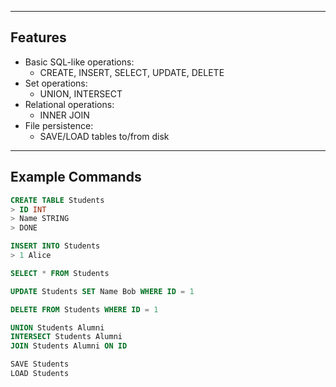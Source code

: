 
---

## Features

- Basic SQL-like operations:
  - CREATE, INSERT, SELECT, UPDATE, DELETE
- Set operations:
  - UNION, INTERSECT
- Relational operations:
  - INNER JOIN
- File persistence:
  - SAVE/LOAD tables to/from disk

---

## Example Commands

```sql
CREATE TABLE Students
> ID INT
> Name STRING
> DONE

INSERT INTO Students
> 1 Alice

SELECT * FROM Students

UPDATE Students SET Name Bob WHERE ID = 1

DELETE FROM Students WHERE ID = 1

UNION Students Alumni
INTERSECT Students Alumni
JOIN Students Alumni ON ID

SAVE Students
LOAD Students
